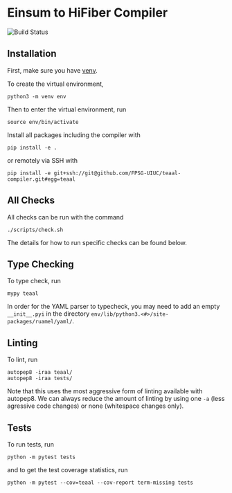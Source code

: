 # Einsum to HiFiber Compiler
![Build Status](https://github.com/FPSG-UIUC/teaal-compiler/actions/workflows/test.yml/badge.svg)


## Installation

First, make sure you have [venv](https://docs.python.org/3/library/venv.html).

To create the virtual environment,
```
python3 -m venv env
```

Then to enter the virtual environment, run
```
source env/bin/activate
```

Install all packages including the compiler with
```
pip install -e .
```

or remotely via SSH with
```
pip install -e git+ssh://git@github.com/FPSG-UIUC/teaal-compiler.git#egg=teaal
```

## All Checks

All checks can be run with the command
```
./scripts/check.sh
```
The details for how to run specific checks can be found below.

## Type Checking

To type check, run
```
mypy teaal
```

In order for the YAML parser to typecheck, you may need to add an empty
`__init__.pyi` in the directory
`env/lib/python3.<#>/site-packages/ruamel/yaml/`.

## Linting

To lint, run
```
autopep8 -iraa teaal/
autopep8 -iraa tests/
```

Note that this uses the most aggressive form of linting available with
autopep8. We can always reduce the amount of linting by using one `-a` (less
agressive code changes) or none (whitespace changes only).


## Tests

To run tests, run
```
python -m pytest tests
```
and to get the test coverage statistics, run
```
python -m pytest --cov=teaal --cov-report term-missing tests
```
